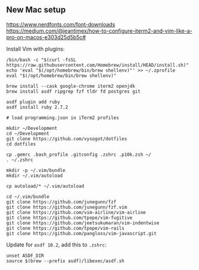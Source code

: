 ## New Mac setup

https://www.nerdfonts.com/font-downloads
https://medium.com/@jeantimex/how-to-configure-iterm2-and-vim-like-a-pro-on-macos-e303d25d5b5c#

Install Vim with plugins:

```
/bin/bash -c "$(curl -fsSL https://raw.githubusercontent.com/Homebrew/install/HEAD/install.sh)"
echo 'eval "$(/opt/homebrew/bin/brew shellenv)"' >> ~/.zprofile
eval "$(/opt/homebrew/bin/brew shellenv)"

brew install --cask google-chrome iterm2 openjdk
brew install asdf ripgrep fzf tldr fd postgres git

asdf plugin add ruby
asdf install ruby 2.7.2

# load programming.json in iTerm2 profiles

mkdir ~/Development
cd ~/Development
git clone https://github.com/vysogot/dotfiles
cd dotfiles

cp .gemrc .bash_profile .gitconfig .zshrc .p10k.zsh ~/
. ~/.zshrc

mkdir -p ~/.vim/bundle
mkdir ~/.vim/autoload

cp autoload/* ~/.vim/autoload

cd ~/.vim/bundle
git clone https://github.com/junegunn/fzf
git clone https://github.com/junegunn/fzf.vim
git clone https://github.com/vim-airline/vim-airline
git clone https://github.com/tpope/vim-fugitive
git clone https://github.com/jeetsukumaran/vim-indentwise
git clone https://github.com/tpope/vim-rails
git clone https://github.com/pangloss/vim-javascript.git
```

Update for `asdf 10.2`, add this to `.zshrc`:

```
unset ASDF_DIR
source $(brew --prefix asdf)/libexec/asdf.sh
```
